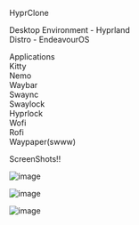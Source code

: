 HyprClone 

Desktop Environment - Hyprland <br>
Distro - EndeavourOS

Applications<br>
  Kitty<br>
  Nemo<br>
  Waybar<br>
  Swaync<br>
  Swaylock<br>
  Hyprlock<br>
  Wofi<br>
  Rofi<br>
  Waypaper(swww)<br>

 ScreenShots!!

 ![image](https://github.com/user-attachments/assets/c23d40d3-d26d-4f82-be74-f389332e05e8)

 ![image](https://github.com/user-attachments/assets/5e1122bc-f9b1-45f0-a78a-b29fd21576f4)

![image](https://github.com/user-attachments/assets/4079dab5-dc63-4041-a8f3-23fbc8e6c2b4)
